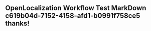 <properties
ms.topic="hero-topic1"
ms.test1="hero-topic"
ms.test2="test"/>

## OpenLocalization Workflow Test MarkDown c619b04d-7152-4158-afd1-b0991f758ce5 thanks!

